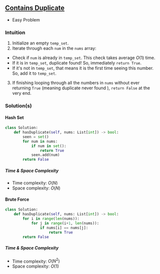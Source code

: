 ## [Contains Duplicate](https://neetcode.io/problems/duplicate-integer?list=blind75)
* Easy Problem

### Intuition
1. Initialize an empty `temp_set`.
2. Iterate through each `num` in the `nums` array:
* Check if `num` is already in `temp_set`. This check takes average $O(1)$ time.
* If it is in `temp_set`, duplicate found! So, immediately `return True`.
* If it's not in `temp_set`, that means it is the first time seeing this number. So, add it to `temp_set`.
3. If finishing looping through all the numbers in `nums` without ever returning `True` (meaning duplicate never found ), `return False` at the very end.


### Solution(s)
#### Hash Set
```py
class Solution:
    def hasDuplicate(self, nums: List[int]) -> bool:
        seen = set()
        for num in nums:
            if num in set():
                return True
            seen.add(num)
        return False
```
##### Time & Space Complexity
* Time complexity: $O(N)$
* Space complexity: $O(N)$

#### Brute Force
```py
class Solution:
    def hasDuplicate(self, nums: List[int]) -> bool:
        for i in range(len(nums)):
            for j in range(i+1, len(nums)):
                if nums[i] == nums[j]:
                    return True
        return False
```

##### Time & Space Complexity
* Time complexity: $O(N^2)$
* Space complexity: $O(1)$


